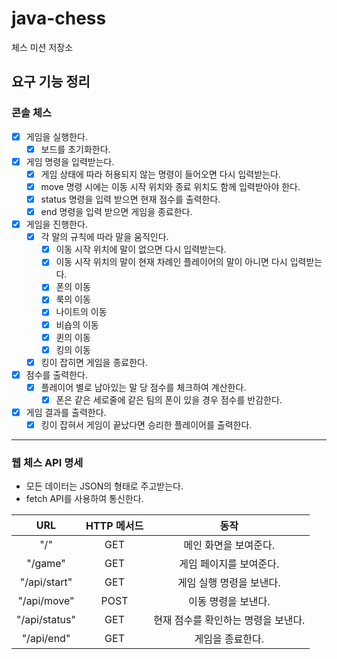 # java-chess

체스 미션 저장소

## 요구 기능 정리

### 콘솔 체스

- [x] 게임을 실행한다.
    - [x] 보드를 초기화한다.
- [x] 게임 명령을 입력받는다.
    - [x] 게임 상태에 따라 허용되지 않는 명령이 들어오면 다시 입력받는다.
    - [x] move 명령 시에는 이동 시작 위치와 종료 위치도 함께 입력받아야 한다.
    - [x] status 명령을 입력 받으면 현재 점수를 출력한다.
    - [x] end 명령을 입력 받으면 게임을 종료한다.
- [x] 게임을 진행한다.
    - [x] 각 말의 규칙에 따라 말을 움직인다.
        - [x] 이동 시작 위치에 말이 없으면 다시 입력받는다.
        - [x] 이동 시작 위치의 말이 현재 차례인 플레이어의 말이 아니면 다시 입력받는다.
        - [x] 폰의 이동
        - [x] 룩의 이동
        - [x] 나이트의 이동
        - [x] 비숍의 이동
        - [x] 퀸의 이동
        - [x] 킹의 이동
    - [x] 킹이 잡히면 게임을 종료한다.
- [x] 점수를 출력한다.
    - [x] 플레이어 별로 남아있는 말 당 점수를 체크하여 계산한다.
        - [x] 폰은 같은 세로줄에 같은 팀의 폰이 있을 경우 점수를 반감한다.
- [x] 게임 결과를 출력한다.
    - [x] 킹이 잡혀서 게임이 끝났다면 승리한 플레이어를 출력한다.

---

### 웹 체스 API 명세

- 모든 데이터는 JSON의 형태로 주고받는다.
- fetch API를 사용하여 통신한다.

|URL|HTTP 메서드|동작|
|:---:|:---:|:---:|
|"/"|GET|메인 화면을 보여준다.|
|"/game"|GET|게임 페이지를 보여준다.|
|"/api/start"|GET|게임 실행 명령을 보낸다.|
|"/api/move"|POST|이동 명령을 보낸다.|
|"/api/status"|GET|현재 점수를 확인하는 명령을 보낸다.|
|"/api/end"|GET|게임을 종료한다.|

